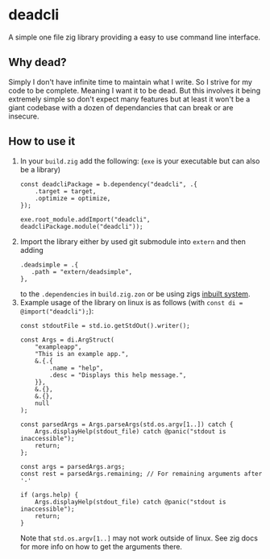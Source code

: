 # deadcli
A simple one file zig library providing a easy to use command line interface.

## Why dead?
Simply I don't have infinite time to maintain what I write. So I strive for my code to be complete. Meaning I want it to be dead. But this involves it being extremely simple so don't expect many features but at least it won't be a giant codebase with a dozen of dependancies that can break or are insecure. 

## How to use it
1. In your `build.zig` add the following: (`exe` is your executable but can also be a library)
    ```zig
    const deadcliPackage = b.dependency("deadcli", .{
        .target = target,
        .optimize = optimize,
    });
    
    exe.root_module.addImport("deadcli", deadcliPackage.module("deadcli"));
    ```
2. Import the library either by used git submodule into `extern` and then adding 
    ```zig
    .deadsimple = .{
       .path = "extern/deadsimple",
    },
    ```
    to the `.dependencies` in `build.zig.zon` or be using zigs [inbuilt system](https://zig.news/edyu/zig-package-manager-wtf-is-zon-558e).
3. Example usage of the library on linux is as follows (with `const di = @import("deadcli");`):
    ```zig
    const stdoutFile = std.io.getStdOut().writer();

    const Args = di.ArgStruct(
        "exampleapp",
        "This is an example app.",
        &.{.{
            .name = "help",
            .desc = "Displays this help message.",
        }},
        &.{},
        &.{},
        null
    );

    const parsedArgs = Args.parseArgs(std.os.argv[1..]) catch {
        Args.displayHelp(stdout_file) catch @panic("stdout is inaccessible");
        return;
    };

    const args = parsedArgs.args;
    const rest = parsedArgs.remaining; // For remaining arguments after '-'

    if (args.help) {
        Args.displayHelp(stdout_file) catch @panic("stdout is inaccessible");
        return;
    }
    ```
    Note that `std.os.argv[1..]` may not work outside of linux. See zig docs for more info on how to get the arguments there.
